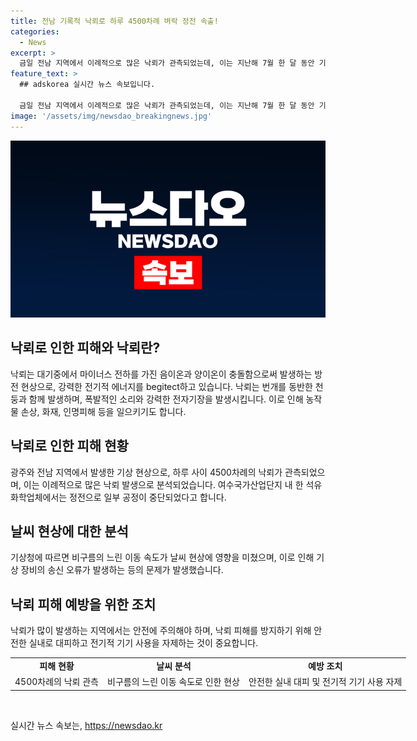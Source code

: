```yaml
---
title: 전남 기록적 낙뢰로 하루 4500차례 벼락 정전 속출!
categories:
  - News
excerpt: >
  금일 전남 지역에서 이례적으로 많은 낙뢰가 관측되었는데, 이는 지난해 7월 한 달 동안 기록된 낙뢰의 91%에 해당하는 양으로, 기상청은 이를 이례적인 현상으로 분석하고 있다. 이에 따라 하루 동안 4500차례의 낙뢰로 인해 정전 사고가 잇따르며, 자동 기상관측장비의 송신 오류와 일부 공정 중단으로 이어졌다. 지역에서 비구름의 느린 이동 속도가 기록적 낙뢰 발생에 영향을 준 것으로 추정된다.
feature_text: >
  ## adskorea 실시간 뉴스 속보입니다.

  금일 전남 지역에서 이례적으로 많은 낙뢰가 관측되었는데, 이는 지난해 7월 한 달 동안 기록된 낙뢰의 91%에 해당하는 양으로, 기상청은 이를 이례적인 현상으로 분석하고 있다. 이에 따라 하루 동안 4500차례의 낙뢰로 인해 정전 사고가 잇따르며, 자동 기상관측장비의 송신 오류와 일부 공정 중단으로 이어졌다. 지역에서 비구름의 느린 이동 속도가 기록적 낙뢰 발생에 영향을 준 것으로 추정된다.
image: '/assets/img/newsdao_breakingnews.jpg'
---
```


<p><img src="/assets/img/newsdao_breakingnews.jpg" alt="adskorea 속보" /></p>

<h2 data-ke-size="size26">낙뢰로 인한 피해와 낙뢰란?</h2>

<p data-ke-size="size16">낙뢰는 대기중에서 마이너스 전하를 가진 음이온과 양이온이 충돌함으로써 발생하는 방전 현상으로, 강력한 전기적 에너지를 begitect하고 있습니다. 낙뢰는 번개를 동반한 천둥과 함께 발생하며, 폭발적인 소리와 강력한 전자기장을 발생시킵니다. 이로 인해 농작물 손상, 화재, 인명피해 등을 일으키기도 합니다.</p>

<h2 data-ke-size="size26">낙뢰로 인한 피해 현황</h2>

<p data-ke-size="size16">광주와 전남 지역에서 발생한 기상 현상으로, 하루 사이 4500차례의 낙뢰가 관측되었으며, 이는 이례적으로 많은 낙뢰 발생으로 분석되었습니다. 여수국가산업단지 내 한 석유화학업체에서는 정전으로 일부 공정이 중단되었다고 합니다.</p>

<h2 data-ke-size="size26">날씨 현상에 대한 분석</h2>

<p data-ke-size="size16">기상청에 따르면 비구름의 느린 이동 속도가 날씨 현상에 영향을 미쳤으며, 이로 인해 기상 장비의 송신 오류가 발생하는 등의 문제가 발생했습니다.</p>

<h2 data-ke-size="size26">낙뢰 피해 예방을 위한 조치</h2>

<p data-ke-size="size16">낙뢰가 많이 발생하는 지역에서는 안전에 주의해야 하며, 낙뢰 피해를 방지하기 위해 안전한 실내로 대피하고 전기적 기기 사용을 자제하는 것이 중요합니다.</p>

<table style="width: 704px;">
<tbody>
<tr>
<td style="text-align: center; height: 17px;"><b>피해 현황</b></td>
<td style="text-align: center; height: 17px;"><b>날씨 분석</b></td>
<td style="text-align: center; height: 17px;"><b>예방 조치</b></td>
</tr>
<tr>
<td style="text-align: center; height: 17px;">4500차례의 낙뢰 관측</td>
<td style="text-align: center; height: 17px;">비구름의 느린 이동 속도로 인한 현상</td>
<td style="text-align: center; height: 17px;">안전한 실내 대피 및 전기적 기기 사용 자제</td>
</tr>
</tbody>
</table>

<p data-ke-size="size16">&nbsp;</p>
실시간 뉴스 속보는, <a href="https://newsdao.kr" rel="dofollow">https://newsdao.kr</a>


